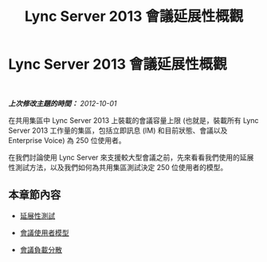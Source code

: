 ﻿---
title: Lync Server 2013 會議延展性概觀
TOCTitle: Lync Server 2013 會議延展性概觀
ms:assetid: 12da650b-4361-4487-91cb-1a2e9a0a7e19
ms:mtpsurl: https://technet.microsoft.com/zh-tw/library/JJ204687(v=OCS.15)
ms:contentKeyID: 49290154
ms.date: 08/10/2015
mtps_version: v=OCS.15
ms.translationtype: HT
---

# Lync Server 2013 會議延展性概觀

 

_**上次修改主題的時間：** 2012-10-01_

在共用集區中 Lync Server 2013 上裝載的會議容量上限 (也就是，裝載所有 Lync Server 2013 工作量的集區，包括立即訊息 (IM) 和目前狀態、會議以及 Enterprise Voice) 為 250 位使用者。

在我們討論使用 Lync Server 來支援較大型會議之前，先來看看我們使用的延展性測試方法，以及我們如何為共用集區測試決定 250 位使用者的模型。

## 本章節內容

  - [延展性測試](lync-server-2013-scalability-testing.md)

  - [會議使用者模型](lync-server-2013-conferencing-user-model.md)

  - [會議負載分散](lync-server-2013-conferencing-load-distribution.md)

